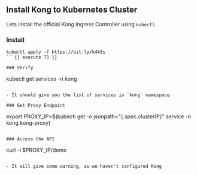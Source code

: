 ## Install Kong to Kubernetes Cluster

Lets install the official Kong Ingress Controller using `kubectl`.

### Install

```
kubectl apply -f https://bit.ly/k4k8s
```{{ execute T1 }}

### Verify

```
kubectl get services -n kong
```{{ execute T1 }}

- It should give you the list of services in `kong` namespace

### Get Proxy Endpoint

```
export PROXY_IP=$(kubectl get -o jsonpath="{.spec.clusterIP}" service -n kong kong-proxy)
```{{ execute T1 }}

### Access the API

```
curl -i $PROXY_IP/demo
```{{ execute T1 }}

- It will give some warning, as we haven't configured Kong